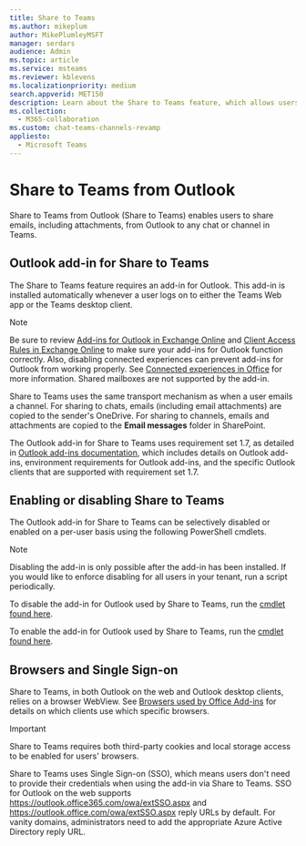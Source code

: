 ```yaml
---
title: Share to Teams
ms.author: mikeplum
author: MikePlumleyMSFT
manager: serdars
audience: Admin
ms.topic: article
ms.service: msteams
ms.reviewer: kblevens
ms.localizationpriority: medium
search.appverid: MET150
description: Learn about the Share to Teams feature, which allows users to share emails and email attachments from Outlook to any chat or channel in Teams.  
ms.collection: 
  - M365-collaboration
ms.custom: chat-teams-channels-revamp
appliesto: 
  - Microsoft Teams
---
```


# Share to Teams from Outlook

Share to Teams from Outlook (Share to Teams) enables users to share emails, including attachments, from Outlook to any chat or channel in Teams.

## Outlook add-in for Share to Teams 

The Share to Teams feature requires an add-in for Outlook. This add-in is installed automatically whenever a user logs on to either the Teams Web app or the Teams desktop client.

> [!NOTE]
> Be sure to review [Add-ins for Outlook in Exchange Online](/exchange/clients-and-mobile-in-exchange-online/add-ins-for-outlook/add-ins-for-outlook) and [Client Access Rules in Exchange Online](/exchange/clients-and-mobile-in-exchange-online/client-access-rules/client-access-rules) to make sure your add-ins for Outlook function correctly. Also, disabling connected experiences can prevent add-ins for Outlook from working properly. See [Connected experiences in Office](https://support.microsoft.com/topic/connected-experiences-in-office-8d2c04f7-6428-4e6e-ac58-5828d4da5b7c) for more information. Shared mailboxes are not supported by the add-in. 

Share to Teams uses the same transport mechanism as when a user emails a channel. For sharing to chats, emails (including email attachments) are copied to the sender's OneDrive. For sharing to channels, emails and attachments are copied to the **Email messages** folder in SharePoint.

The Outlook add-in for Share to Teams uses requirement set 1.7, as detailed in [Outlook add-ins documentation](/exchange/clients-and-mobile-in-exchange-online/add-ins-for-outlook/add-ins-for-outlook), which includes details on Outlook add-ins, environment requirements for Outlook add-ins, and the specific Outlook clients that are supported with requirement set 1.7.

## Enabling or disabling Share to Teams

The Outlook add-in for Share to Teams can be selectively disabled or enabled on a per-user basis using the following PowerShell cmdlets.

> [!NOTE]
> Disabling the add-in is only possible after the add-in has been installed. If you would like to enforce disabling for all users in your tenant, run a script periodically.

To disable the add-in for Outlook used by Share to Teams, run the [cmdlet found here](/powershell/module/exchange/disable-app).

To enable the add-in for Outlook used by Share to Teams, run the [cmdlet found here](/powershell/module/exchange/enable-app).

## Browsers and Single Sign-on

Share to Teams, in both Outlook on the web and Outlook desktop clients, relies on a browser WebView. See [Browsers used by Office Add-ins](/office/dev/add-ins/concepts/browsers-used-by-office-web-add-ins) for details on which clients use which specific browsers. 

> [!IMPORTANT]
> Share to Teams requires both third-party cookies and local storage access to be enabled for users' browsers.

Share to Teams uses Single Sign-on (SSO), which means users don't need to provide their credentials when using the add-in via Share to Teams. SSO for Outlook on the web supports <https://outlook.office365.com/owa/extSSO.aspx> and <https://outlook.office.com/owa/extSSO.aspx> reply URLs by default. For vanity domains, administrators need to add the appropriate Azure Active Directory reply URL.
